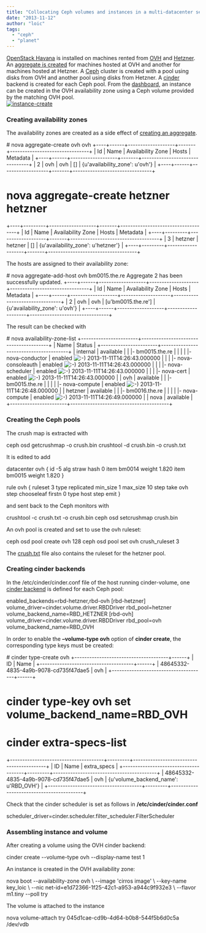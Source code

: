 ```yaml
---
title: "Collocating Ceph volumes and instances in a multi-datacenter setup"
date: "2013-11-12"
author: "loic"
tags: 
  - "ceph"
  - "planet"
---
```


[OpenStack Havana](http://redmine.the.re/projects/there/wiki/HOWTO_setup_OpenStack) is installed on machines rented from [OVH](http://ovh.com) and [Hetzner](http://hetzner.de). An [aggregate is created](http://russellbryantnet.wordpress.com/2013/05/21/availability-zones-and-host-aggregates-in-openstack-compute-nova/) for machines hosted at OVH and another for machines hosted at Hetzner. A [Ceph](http://ceph.com) cluster is created with a pool using disks from OVH and another pool using disks from Hetzner. A [cinder](https://en.wikipedia.org/wiki/OpenStack#Block_Storage_.28Cinder.29) backend is created for each Ceph pool. From the [dashboard](https://en.wikipedia.org/wiki/OpenStack#Dashboard_.28Horizon.29), an instance can be created in the OVH availability zone using a Ceph volume provided by the matching OVH pool.  
[![](images/instance-create.png "instance-create")](http://dachary.org/wp-uploads/2013/11/instance-create.png)  

### Creating availability zones

The availability zones are created as a side effect of [creating an aggregate](http://russellbryantnet.wordpress.com/2013/05/21/availability-zones-and-host-aggregates-in-openstack-compute-nova/).

\# nova aggregate-create ovh ovh
+----+------+-------------------+-------+--------------------------------+
| Id | Name | Availability Zone | Hosts | Metadata                       |
+----+------+-------------------+-------+--------------------------------+
| 2  | ovh  | ovh               | \[\]    | {u'availability\_zone': u'ovh'} |
+----+------+-------------------+-------+--------------------------------+
# nova aggregate-create hetzner hetzner
+----+---------+-------------------+-------+------------------------------------+
| Id | Name    | Availability Zone | Hosts | Metadata                           |
+----+---------+-------------------+-------+------------------------------------+
| 3  | hetzner | hetzner           | \[\]    | {u'availability\_zone': u'hetzner'} |
+----+---------+-------------------+-------+------------------------------------+

The hosts are assigned to their availability zone:

\# nova aggregate-add-host ovh bm0015.the.re
Aggregate 2 has been successfully updated.
+----+------+-------------------+--------------------+--------------------------------+
| Id | Name | Availability Zone | Hosts              | Metadata                       |
+----+------+-------------------+--------------------+--------------------------------+
| 2  | ovh  | ovh               | \[u'bm0015.the.re'\] | {u'availability\_zone': u'ovh'} |
+----+------+-------------------+--------------------+--------------------------------+

The result can be checked with

\# nova availability-zone-list
+-----------------------+----------------------------------------+
| Name                  | Status                                 |
+-----------------------+----------------------------------------+
| internal              | available                              |
| |- bm0015.the.re      |                                        |
| | |- nova-conductor   | enabled ![:-)](http://dachary.org/wp-includes/images/smilies/icon_smile.gif)  2013-11-11T14:26:43.000000 |
| | |- nova-consoleauth | enabled ![:-)](http://dachary.org/wp-includes/images/smilies/icon_smile.gif)  2013-11-11T14:26:43.000000 |
| | |- nova-scheduler   | enabled ![:-)](http://dachary.org/wp-includes/images/smilies/icon_smile.gif)  2013-11-11T14:26:43.000000 |
| | |- nova-cert        | enabled ![:-)](http://dachary.org/wp-includes/images/smilies/icon_smile.gif)  2013-11-11T14:26:43.000000 |
| ovh                   | available                              |
| |- bm0015.the.re      |                                        |
| | |- nova-compute     | enabled ![:-)](http://dachary.org/wp-includes/images/smilies/icon_smile.gif)  2013-11-11T14:26:48.000000 |
| hetzner               | available                              |
| |- bm0016.the.re      |                                        |
| | |- nova-compute     | enabled ![:-)](http://dachary.org/wp-includes/images/smilies/icon_smile.gif)  2013-11-11T14:26:49.000000 |
| nova                  | available                              |
+-----------------------+----------------------------------------+

### Creating the Ceph pools

The crush map is extracted with

ceph osd getcrushmap -o crush.bin
crushtool -d crush.bin -o crush.txt

It is edited to add

datacenter ovh {
        id -5
        alg straw
        hash 0
        item bm0014 weight 1.820
        item bm0015 weight 1.820
}

rule ovh {
        ruleset 3
        type replicated
        min\_size 1
        max\_size 10
        step take ovh
        step chooseleaf firstn 0 type host
        step emit
}

and sent back to the Ceph monitors with

crushtool -c crush.txt -o crush.bin
ceph osd setcrushmap crush.bin

An ovh pool is created and set to use the ovh ruleset:

ceph osd pool create ovh 128
ceph osd pool set ovh crush\_ruleset 3

The [crush.txt](http://dachary.org/wp-uploads/2013/11/crush.txt) file also contains the ruleset for the hetzner pool.

### Creating cinder backends

In the /etc/cinder/cinder.conf file of the host running cinder-volume, one [cinder backend](http://docs.openstack.org/admin-guide-cloud/content/managing-volumes.html#multi_backend) is defined for each Ceph pool:

enabled\_backends=rbd-hetzner,rbd-ovh
\[rbd-hetzner\]
volume\_driver=cinder.volume.driver.RBDDriver
rbd\_pool=hetzner
volume\_backend\_name=RBD\_HETZNER
\[rbd-ovh\]
volume\_driver=cinder.volume.driver.RBDDriver
rbd\_pool=ovh
volume\_backend\_name=RBD\_OVH

In order to enable the **–volume-type ovh** option of **cinder create**, the corresponding type keys must be created:

\# cinder type-create ovh
+--------------------------------------+------+
|                  ID                  | Name |
+--------------------------------------+------+
| 48645332-4835-4a9b-9078-cd735f47dae5 | ovh  |
+--------------------------------------+------+
# cinder type-key ovh set volume\_backend\_name=RBD\_OVH
# cinder extra-specs-list
+--------------------------------------+---------+------------------------------------------+
|                  ID                  |   Name  |               extra\_specs                |
+--------------------------------------+---------+------------------------------------------+
| 48645332-4835-4a9b-9078-cd735f47dae5 |   ovh   |   {u'volume\_backend\_name': u'RBD\_OVH'}   |
+--------------------------------------+---------+------------------------------------------+

Check that the cinder scheduler is set as follows in **/etc/cinder/cinder.conf**

scheduler\_driver=cinder.scheduler.filter\_scheduler.FilterScheduler

### Assembling instance and volume

After creating a volume using the OVH cinder backend:

cinder create --volume-type ovh --display-name test 1

An instance is created in the OVH availability zone:

nova boot --availability-zone ovh \\
               --image 'cirros image' \\
               --key-name key\_loic \\
               --nic net-id=e1d72366-1f25-42c1-a953-a944c9f932e3 \\
               --flavor m1.tiny --poll try

The volume is attached to the instance

nova volume-attach try 045d1cae-cd9b-4d64-b0b8-544f5b6d0c5a /dev/vdb
